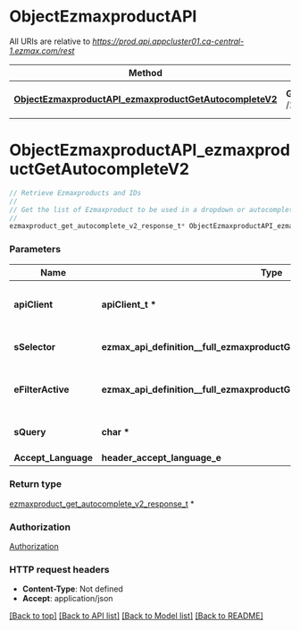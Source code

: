 # ObjectEzmaxproductAPI

All URIs are relative to *https://prod.api.appcluster01.ca-central-1.ezmax.com/rest*

Method | HTTP request | Description
------------- | ------------- | -------------
[**ObjectEzmaxproductAPI_ezmaxproductGetAutocompleteV2**](ObjectEzmaxproductAPI.md#ObjectEzmaxproductAPI_ezmaxproductGetAutocompleteV2) | **GET** /2/object/ezmaxproduct/getAutocomplete/{sSelector} | Retrieve Ezmaxproducts and IDs


# **ObjectEzmaxproductAPI_ezmaxproductGetAutocompleteV2**
```c
// Retrieve Ezmaxproducts and IDs
//
// Get the list of Ezmaxproduct to be used in a dropdown or autocomplete control.
//
ezmaxproduct_get_autocomplete_v2_response_t* ObjectEzmaxproductAPI_ezmaxproductGetAutocompleteV2(apiClient_t *apiClient, ezmax_api_definition__full_ezmaxproductGetAutocompleteV2_sSelector_e sSelector, ezmax_api_definition__full_ezmaxproductGetAutocompleteV2_eFilterActive_e eFilterActive, char * sQuery, header_accept_language_e Accept_Language);
```

### Parameters
Name | Type | Description  | Notes
------------- | ------------- | ------------- | -------------
**apiClient** | **apiClient_t \*** | context containing the client configuration |
**sSelector** | **ezmax_api_definition__full_ezmaxproductGetAutocompleteV2_sSelector_e** | The type of Ezmaxproducts to return | 
**eFilterActive** | **ezmax_api_definition__full_ezmaxproductGetAutocompleteV2_eFilterActive_e** | Specify which results we want to display. | [optional] [default to &#39;Active&#39;]
**sQuery** | **char \*** | Allow to filter the returned results | [optional] 
**Accept_Language** | **header_accept_language_e** |  | [optional] 

### Return type

[ezmaxproduct_get_autocomplete_v2_response_t](ezmaxproduct_get_autocomplete_v2_response.md) *


### Authorization

[Authorization](../README.md#Authorization)

### HTTP request headers

 - **Content-Type**: Not defined
 - **Accept**: application/json

[[Back to top]](#) [[Back to API list]](../README.md#documentation-for-api-endpoints) [[Back to Model list]](../README.md#documentation-for-models) [[Back to README]](../README.md)

